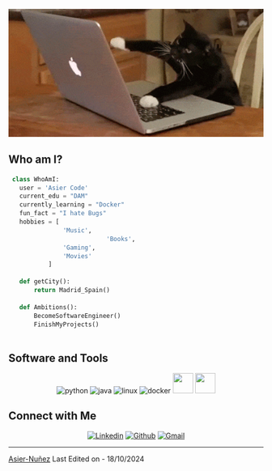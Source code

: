 <p align="center">
  <img src="https://github.com/AsierCode/AsierCode/blob/main/gato.gif" alt="Github Banner">
</p>


## Who am I?

 ```python
  class WhoAmI:
    user = 'Asier Code'
	current_edu = "DAM"
    currently_learning = "Docker"
    fun_fact = "I hate Bugs"
	hobbies = [
				'Music',
                         	'Books',
			 	'Gaming',
				'Movies'
			]
	
	def getCity():
		return Madrid_Spain()
	
	def Ambitions():
		BecomeSoftwareEngineer()
		FinishMyProjects()
	
 ```

## Software and Tools
<!-- LANGUAGES AND TOOLS -->
<p align="center"> 
  <img src="https://img.icons8.com/?size=100&id=13441&format=png&color=000000" alt="python" width="40" height="40"/>
  <img src="https://img.icons8.com/?size=100&id=13679&format=png&color=000000" alt="java" width="40" height="40"/>
  <img src="https://img.icons8.com/?size=100&id=17842&format=png&color=000000" alt="linux" width="40" height="40"/>
  <img src="https://img.icons8.com/?size=100&id=22813&format=png&color=000000" alt="docker" width="40" height="40"/>
  <img src="https://img.icons8.com/?size=100&id=20906&format=png&color=000000" width="40" height="40"/>
  <img src="https://img.icons8.com/?size=100&id=12599&format=png&color=000000" width="40" height="40"/>
</p>  

## Connect with Me


<p align="center">
  <a href="https://www.linkedin.com/in/asier-nuñez-garcia/"><img alt="Linkedin" title="AsierCode Linkedin" src="https://img.shields.io/badge/LinkedIn-0077B5?style=for-the-badge&logo=linkedin&logoColor=white"></a>
  <a href="https://github.com/AsierCode#"><img alt="Github" title="AsierCode Github" src="https://img.shields.io/badge/GitHub-100000?style=for-the-badge&logo=github&logoColor=white"></a>
<a href="mailto:asierngcode@gmail.com?subject=Contacto%20desde%20tu%20sitio%20web&body=Hola%20Asier,">
    <img alt="Gmail" title="AsierCode Gmail" src="https://img.shields.io/badge/Gmail-D14836?style=for-the-badge&logo=gmail&logoColor=white">
</a>

 </p>

------
[Asier-Nuñez](https://github.com/AsierCode)
Last Edited on - 18/10/2024

